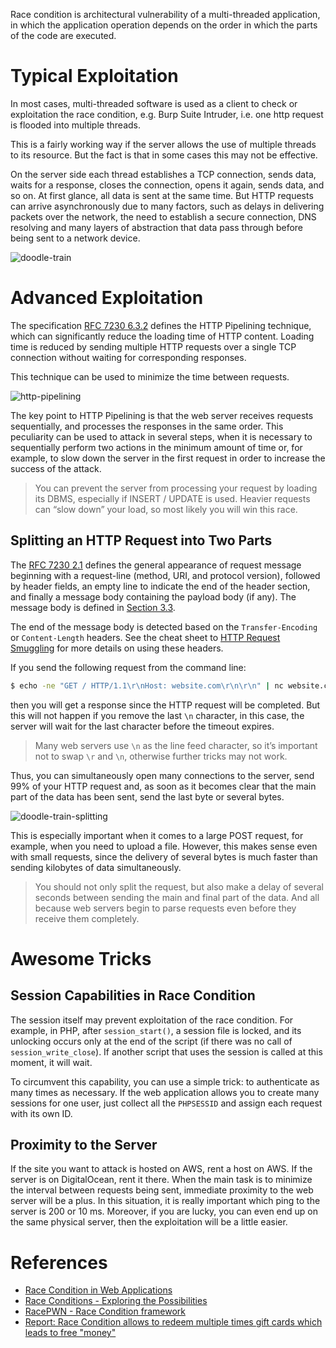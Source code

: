 Race condition is architectural vulnerability of a multi-threaded application, in which the application operation depends on the order in which the parts of the code are executed.

# Typical Exploitation

In most cases, multi-threaded software is used as a client to check or exploitation the race condition, e.g. Burp Suite Intruder, i.e. one http request is flooded into multiple threads.

This is a fairly working way if the server allows the use of multiple threads to its resource. But the fact is that in some cases this may not be effective.

On the server side each thread establishes a TCP connection, sends data, waits for a response, closes the connection, opens it again, sends data, and so on. At first glance, all data is sent at the same time. But HTTP requests can arrive asynchronously due to many factors, such as delays in delivering packets over the network, the need to establish a secure connection, DNS resolving and many layers of abstraction that data pass through before being sent to a network device. 

![doodle-train](img/doodle-train.gif)

# Advanced Exploitation

The specification [RFC 7230 6.3.2](https://tools.ietf.org/html/rfc7230#section-6.3.2) defines the HTTP Pipelining technique, which can significantly reduce the loading time of HTTP content. Loading time is reduced by sending multiple HTTP requests over a single TCP connection without waiting for corresponding responses.

This technique can be used to minimize the time between requests.

![http-pipelining](img/http-pipelining.png)

The key point to HTTP Pipelining is that the web server receives requests sequentially, and processes the responses in the same order. This peculiarity can be used to attack in several steps, when it is necessary to sequentially perform two actions in the minimum amount of time or, for example, to slow down the server in the first request in order to increase the success of the attack.

> You can prevent the server from processing your request by loading its DBMS, especially if INSERT / UPDATE is used. Heavier requests can “slow down” your load, so most likely you will win this race.

## Splitting an HTTP Request into Two Parts

The [RFC 7230 2.1](https://tools.ietf.org/html/rfc7230#section-2.1) defines the general appearance of request message beginning with a request-line (method, URI, and protocol version), followed by header fields, an empty line to indicate the end of the header section, and finally a message body containing the payload body (if any). The message body is defined in [Section 3.3](https://tools.ietf.org/html/rfc7230#section-3.3).

The end of the message body is detected based on the `Transfer-Encoding` or `Content-Length` headers. See the cheat sheet to [HTTP Request Smuggling](../HTTP%20Request%20Smuggling/README.md) for more details on using these headers.

If you send the following request from the command line:

```bash
$ echo -ne "GET / HTTP/1.1\r\nHost: website.com\r\n\r\n" | nc website.com 80
```

then you will get a response since the HTTP request will be completed. But this will not happen if you remove the last `\n` character, in this case, the server will wait for the last character before the timeout expires.

> Many web servers use `\n` as the line feed character, so it’s important not to swap `\r` and `\n`, otherwise further tricks may not work.

Thus, you can simultaneously open many connections to the server, send 99% of your HTTP request and, as soon as it becomes clear that the main part of the data has been sent, send the last byte or several bytes.

![doodle-train-splitting](img/doodle-train-splitting.gif)

This is especially important when it comes to a large POST request, for example, when you need to upload a file. However, this makes sense even with small requests, since the delivery of several bytes is much faster than sending kilobytes of data simultaneously.

> You should not only split the request, but also make a delay of several seconds between sending the main and final part of the data. And all because web servers begin to parse requests even before they receive them completely.

# Awesome Tricks

## Session Capabilities in Race Condition

The session itself may prevent exploitation of the race condition. For example, in PHP, after `session_start()`, a session file is locked, and its unlocking occurs only at the end of the script (if there was no call of `session_write_close`). If another script that uses the session is called at this moment, it will wait.

To circumvent this capability, you can use a simple trick: to authenticate as many times as necessary. If the web application allows you to create many sessions for one user, just collect all the `PHPSESSID` and assign each request with its own ID.

## Proximity to the Server

If the site you want to attack is hosted on AWS, rent a host on AWS. If the server is on DigitalOcean, rent it there. When the main task is to minimize the interval between requests being sent, immediate proximity to the web server will be a plus. In this situation, it is really important which ping to the server is 200 or 10 ms. Moreover, if you are lucky, you can even end up on the same physical server, then the exploitation will be a little easier.

# References

- [Race Condition in Web Applications](https://lab.wallarm.com/race-condition-in-web-applications/amp/)
- [Race Conditions - Exploring the Possibilities](https://pandaonair.com/2020/06/11/race-conditions-exploring-the-possibilities.html)
- [RacePWN - Race Condition framework](https://github.com/racepwn/racepwn)
- [Report: Race Condition allows to redeem multiple times gift cards which leads to free "money"](https://hackerone.com/reports/759247)
